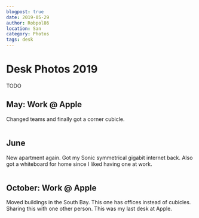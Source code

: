 ```yaml
---
blogpost: true
date: 2019-05-29
author: Robpol86
location: San
category: Photos
tags: desk
---
```


# Desk Photos 2019

TODO

## May: Work @ Apple

Changed teams and finally got a corner cubicle.

```{imgur-image} jFSrqG6
```

## June

New apartment again. Got my Sonic symmetrical gigabit internet back. Also got a whiteboard for home since I liked having one at work.

```{imgur-image} LpJfgvi
```

## October: Work @ Apple

Moved buildings in the South Bay. This one has offices instead of cubicles. Sharing this with one other person. This was my last desk at Apple.

```{imgur-image} tONwe6S
```
